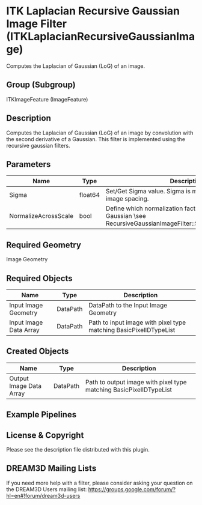 # ITK Laplacian Recursive Gaussian Image Filter (ITKLaplacianRecursiveGaussianImage)

Computes the Laplacian of Gaussian (LoG) of an image.

## Group (Subgroup)

ITKImageFeature (ImageFeature)

## Description

Computes the Laplacian of Gaussian (LoG) of an image by convolution with the second derivative of a Gaussian. This filter is implemented using the recursive gaussian filters.

## Parameters

| Name | Type | Description |
|------|------|-------------|
| Sigma | float64 | Set/Get Sigma value. Sigma is measured in the units of image spacing. |
| NormalizeAcrossScale | bool | Define which normalization factor will be used for the Gaussian \see RecursiveGaussianImageFilter::SetNormalizeAcrossScale |

## Required Geometry

Image Geometry

## Required Objects

| Name |Type | Description |
|-----|------|-------------|
| Input Image Geometry | DataPath | DataPath to the Input Image Geometry |
| Input Image Data Array | DataPath | Path to input image with pixel type matching BasicPixelIDTypeList |

## Created Objects

| Name |Type | Description |
|-----|------|-------------|
| Output Image Data Array | DataPath | Path to output image with pixel type matching BasicPixelIDTypeList |

## Example Pipelines


## License & Copyright

Please see the description file distributed with this plugin.


## DREAM3D Mailing Lists

If you need more help with a filter, please consider asking your question on the DREAM3D Users mailing list:
https://groups.google.com/forum/?hl=en#!forum/dream3d-users


